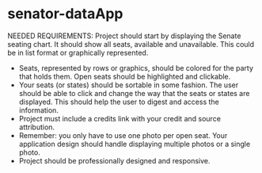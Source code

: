 # senator-dataApp

NEEDED REQUIREMENTS:
Project should start by displaying the Senate seating chart. It should show all seats, available and
unavailable. This could be in list format or graphically represented.
- Seats, represented by rows or graphics, should be colored for the party that holds them. Open seats should be highlighted and clickable.
- Your seats (or states) should be sortable in some fashion. The user should be able to click and change the way that the seats or states are displayed. This should help the user to digest and access the information.
- Project must include a credits link with your credit and source attribution.
- Remember: you only have to use one photo per open seat. Your application design should handle displaying multiple photos or a single photo.
- Project should be professionally designed and responsive.
